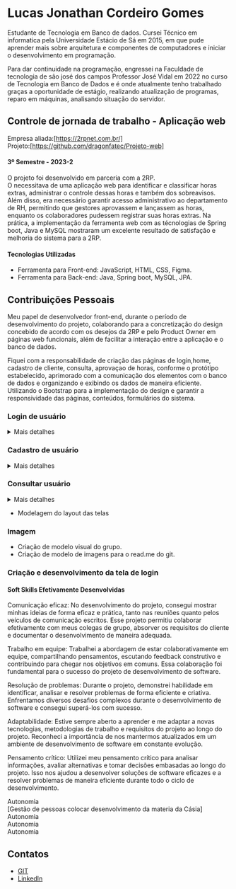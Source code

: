 # Lucas Jonathan Cordeiro Gomes 

Estudante de Tecnologia em Banco de dados. Cursei Técnico em informatica pela Universidade Estácio de Sá em 2015, em que pude aprender mais sobre arquitetura e componentes de computadores e iniciar o desenvolvimento em programação.

Para dar continuidade na programação, engressei na Faculdade de tecnologia de são josé dos campos Professor José Vidal em 2022 no curso de Tecnologia em Banco de Dados e é onde atualmente tenho trabalhado graças a oportunidade de estágio, realizando atualização de programas, reparo em máquinas, analisando situação do servidor.

## Controle de jornada de trabalho - Aplicação web 

Empresa aliada:[https://2rpnet.com.br/]<br>
Projeto:[https://github.com/dragonfatec/Projeto-web]


#### 3º Semestre - 2023-2

O projeto foi desenvolvido em parceria com a 2RP.<br> O necessitava de uma aplicação web para identificar e classificar horas extras, administrar o controle dessas horas e também dos sobreavisos. Além disso, era necessário garantir acesso administrativo ao departamento de RH, permitindo que gestores aprovassem e lançassem as horas, enquanto os colaboradores pudessem registrar suas horas extras. Na prática, a implementação da ferramenta web com as técnologias de Spring boot, Java e MySQL mostraram um excelente resultado de satisfação e melhoria do sistema para a 2RP. <br>


#### Tecnologias Utilizadas
* Ferramenta para Front-end: JavaScript, HTML, CSS, Figma.
* Ferramenta para Back-end: Java, Spring boot, MySQL, JPA.

## Contribuições Pessoais
Meu papel de desenvolvedor front-end, durante o período de desenvolvimento do projeto, colaborando para a concretização do design concebido de acordo com os desejos da 2RP e pelo Product Owner em páginas web funcionais, além de facilitar a interação entre a aplicação e o banco de dados.

Fiquei com a responsabilidade de criação das páginas de login,home, cadastro de cliente, consulta, aprovaçao de horas, conforme o protótipo estabelecido, aprimorado com a comunicação dos elementos com o banco de dados e organizando e exibindo os dados de maneira eficiente. Utilizando o Bootstrap para a implementação do design e garantir a responsividade das páginas, conteúdos, formulários do sistema.

### Login de usuário

<details>

<summary> Mais detalhes </summary>

![image](https://github.com/lucasjonathangomes/bertoti/assets/111617449/f281e0ce-1c34-415b-a905-16bd915a2e92)

Desenvolvi uma página de login que inclui um formulário para inserir o e-mail e a senha do usuário, juntamente com um link para recuperar a senha. A página possui um vídeo de fundo, estilização com CSS, e um botão de login. Há também uma opçao para recuperar a senha, em que o usuário pode inserir seu e-mail para receber instruções de recuperação. Foi utilizado: estilos CSS para o layout e bibliotecas como Bootstrap para o auxilio mininmo de criação da página

</summary>

</details>

### Cadastro de usuário
<details>

<summary> Mais detalhes </summary>

![image](https://github.com/lucasjonathangomes/bertoti/assets/111617449/ad4940ac-1a31-4de5-94f2-9aa870a9c5f0)

Desenvolvi uma interface de usuário para criar uma relação entre um usuário e um Centro de Resultado. A página contém um formulário com dois campos de seleção, um para o usuário e outro para o Centro de Resultado, e um botão "Criar" para submeter o formulário. O código também inclui bibliotecas externas, como Bootstrap e jQuery, para estilização e funcionalidades adicionais.

</summary>

</details>

### Consultar usuário
<details>

<summary> Mais detalhes </summary>

![image](https://github.com/lucasjonathangomes/bertoti/assets/111617449/4b279e12-c331-47ae-b92a-a42fe6f658f0)

Desenvolvi a página de consulta de usuários. A parte principal da página exibe uma tabela com informações dos usuários, como registro, nome, cargo, e-mail e status, com opção para editar cada usuário em um modal. 

</summary>

</details>


* Modelagem do layout das telas

### Imagem
* Criação de modelo visual do grupo.
* Criação de modelo de imagens para o read.me do git.

### Criação e desenvolvimento da tela de login


#### Soft Skills Efetivamente Desenvolvidas

Comunicação eficaz: No desenvolvimento do projeto, consegui mostrar minhas ideias de forma eficaz e prática, tanto nas reuniões quanto pelos veículos de comunicação escritos. Esse projeto permitiu colaborar efetivamente com meus colegas de grupo, absorver os requisitos do cliente e documentar o desenvolvimento de maneira adequada.

Trabalho em equipe: Trabalhei a abordagem de estar colaborativamente em equipe, compartilhando pensamentos, escutando feedback construtivo e contribuindo para chegar nos objetivos em comuns. Essa colaboração foi fundamental para o sucesso do projeto de desenvolvimento de software.

Resolução de problemas: Durante o projeto, demonstrei habilidade em identificar, analisar e resolver problemas de forma eficiente e criativa. Enfrentamos diversos desafios complexos durante o desenvolvimento de software e consegui superá-los com sucesso.

Adaptabilidade: Estive sempre aberto a aprender e me adaptar a novas tecnologias, metodologias de trabalho e requisitos do projeto ao longo do projeto. Reconheci a importância de nos mantermos atualizados em um ambiente de desenvolvimento de software em constante evolução.

Pensamento crítico: Utilizei meu pensamento crítico para analisar informações, avaliar alternativas e tomar decisões embasadas ao longo do projeto. Isso nos ajudou a desenvolver soluções de software eficazes e a resolver problemas de maneira eficiente durante todo o ciclo de desenvolvimento.

Autonomia<br> [Gestão de pessoas colocar desenvolvimento da materia da Cásia]
Autonomia<br>
Autonomia<br>
Autonomia<br>

## Contatos
* [GIT](https://github.com/lucasjonathangomes/)
* [LinkedIn](https://www.linkedin.com)






